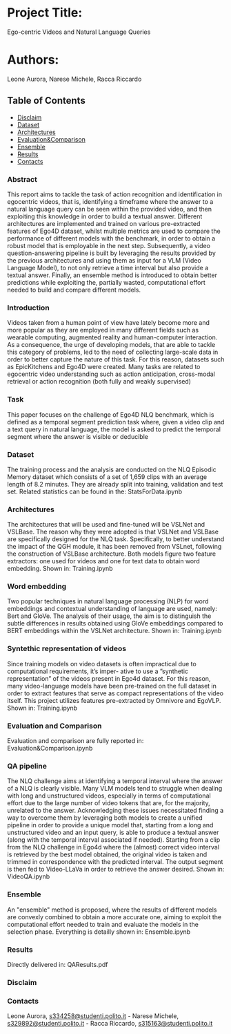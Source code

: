 # Project Title:
Ego-centric Videos and Natural Language Queries

# Authors:
Leone Aurora,
Narese Michele,
Racca Riccardo


## Table of Contents
- [Disclaim](#Disclaim)
- [Dataset](#Dataset) 
- [Architectures](#Architectures)
- [Evaluation&Comparison](#evaluation&comparison)
- [Ensemble](#Ensemble)
- [Results](#results) 
- [Contacts](#Contacts)


### Abstract
This report aims to tackle the task of action recognition and identification in egocentric videos, that is, identifying a timeframe where the answer to a natural language query can be seen within the provided video, and then exploiting this knowledge in order to build a textual answer. Different architectures are implemented and trained on various pre-extracted features of Ego4D dataset, whilst multiple metrics are used to compare the performance of different models with the benchmark, in order to obtain a robust model that is employable in the next step. Subsequently, a video question-answering pipeline is built by leveraging the results provided by the previous architectures and using them as input for a VLM (Video Language Model), to not only retrieve a time interval but also provide a textual answer. Finally, an ensemble method is introduced to obtain better predictions while exploiting the, partially wasted, computational effort needed to build and compare different models.

### Introduction
Videos taken from a human point of view have lately become more and more popular as they are employed in many different fields such as wearable computing, augmented reality and human-computer interaction. As a consequence, the urge of developing models, that are able to tackle this category of problems, led to the need of collecting large-scale data in order to better capture the nature of this task. For this reason, datasets such as EpicKitchens and Ego4D were created. Many tasks are related to egocentric video understanding such as action anticipation, cross-modal retrieval or action recognition (both fully and weakly supervised)

### Task
This paper focuses on the challenge of Ego4D NLQ benchmark, which is defined as a temporal segment prediction task where, given a video clip and a text query in natural language, the model is asked to predict the temporal segment where the answer is visible or deducible

### Dataset
The training process and the analysis are conducted on the NLQ Episodic Memory dataset which consists of a set of 1,659 clips with an average length of 8.2 minutes. They are already split into training, validation and test set.
Related statistics can be found in the: StatsForData.ipynb

### Architectures
The architectures that will be used and fine-tuned will be VSLNet and VSLBase. The reason why they were adopted is that VSLNet and VSLBase are specifically designed for the NLQ task. Specifically, to better understand the impact of the QGH module, it has been removed from VSLnet, following the construction of VSLBase architecture. Both models figure two feature extractors: one used for videos and one for text data to obtain word embedding. Shown in: Training.ipynb

### Word embedding
Two popular techniques in natural language processing (NLP) for word embeddings and contextual understanding of language are used, namely: Bert and GloVe. The analysis of their usage, the aim is to distinguish the subtle differences in results obtained using GloVe embeddings compared to BERT embeddings within the VSLNet architecture. Shown in: Training.ipynb

### Syntethic representation of videos
Since training models on video datasets is often impractical due to computational requirements, it’s imper- ative to use a ”synthetic representation” of the videos present in Ego4d dataset. For this reason, many video-language models have been pre-trained on the full dataset in order to extract features that serve as compact representations of the video itself.
This project utilizes features pre-extracted by Omnivore and EgoVLP. Shown in: Training.ipynb

### Evaluation and Comparison
Evaluation and comparison are fully reported in: Evaluation&Comparison.ipynb

### QA pipeline
The NLQ challenge aims at identifying a temporal interval where the answer of a NLQ is clearly visible. Many VLM models tend to struggle when dealing with long and unstructured videos, especially in terms of computational effort due to the large number of video tokens that are, for the majority, unrelated to the answer. Acknowledging these issues necessitated finding a way to overcome them by leveraging both models to create a unified pipeline in order to provide a unique model that, starting from a long and unstructured video and an input query, is able to produce a textual answer (along with the temporal interval associated if needed). Starting from a clip from the NLQ challenge in Ego4d where the (almost) correct video interval is retrieved by the best model obtained, the original video is taken and trimmed in correspondence with the predicted interval. The output segment is then fed to Video-LLaVa in order to retrieve the answer desired. Shown in: VideoQA.ipynb

### Ensemble
An "ensemble" method is proposed, where the results of different models are convexly combined to obtain a more accurate one, aiming to exploit the computational effort needed to train and evaluate the models in the selection phase. Everything is detailly shown in: Ensemble.ipynb

### Results
Directly delivered in: QAResults.pdf

### Disclaim



### Contacts
Leone Aurora, s334258@studenti.polito.it -
Narese Michele, s329892@studenti.polito.it -
Racca Riccardo, s315163@studenti.polito.it 
